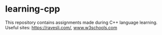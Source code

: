 # learning-cpp
This repository contains assignments made during C++ language learning. Useful sites: https://ravesli.com/, www.w3schools.com
